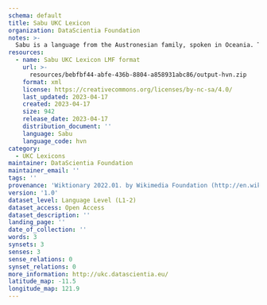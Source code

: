 ```yaml
---
schema: default
title: Sabu UKC Lexicon
organization: DataScientia Foundation
notes: >-
  Sabu is a language from the Austronesian family, spoken in Oceania. The UKC Lexicon of Sabu is represented as a lexico-semantic network. It consists of words, word senses, synsets, as well as sense-level and synset-level relationships.
resources:
  - name: Sabu UKC Lexicon LMF format
    url: >-
      resources/bebfbf44-abfe-436b-8804-a858931abc86/output-hvn.zip
    format: xml
    license: https://creativecommons.org/licenses/by-nc-sa/4.0/
    last_updated: 2023-04-17
    created: 2023-04-17
    size: 942
    release_date: 2023-04-17
    distribution_document: ''
    language: Sabu
    language_code: hvn
category:
  - UKC Lexicons
maintainer: DataScientia Foundation
maintainer_email: ''
tags: ''
provenance: 'Wiktionary 2022.01. by Wikimedia Foundation (http://en.wiktionary.org); Princeton WordNet 2.1 by Princeton University (https://wordnet.princeton.edu)'
version: '1.0'
dataset_level: Language Level (L1-2)
dataset_access: Open Access
dataset_description: ''
landing_page: ''
date_of_collection: ''
words: 3
synsets: 3
senses: 3
sense_relations: 0
synset_relations: 0
more_information: http://ukc.datascientia.eu/
latitude_map: -11.5
longitude_map: 121.9
---
```


